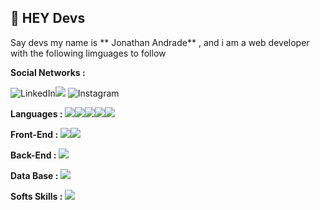 ## 👋  HEY Devs

 
 Say devs my name is ** Jonathan Andrade** , and i am a web developer with the following limguages ​​to follow
 
 **Social Networks :** 

![LinkedIn](https://img.shields.io/badge/LinkedIn-0077B5?style=for-the-badge&logo=linkedin&logoColor=white)![](https://www.linkedin.com/in/jonathan-andrade-5bb017b1/) ![Instagram](https://img.shields.io/badge/Instagram-E4405F?style=for-the-badge&logo=instagram&logoColor=white)


 **Languages :** 
![](https://img.shields.io/badge/CSS3-1572B6?style=for-the-badge&logo=css3&logoColor=white)![](https://img.shields.io/badge/HTML5-E34F26?style=for-the-badge&logo=html5&logoColor=white)![](https://img.shields.io/badge/JavaScript-F7DF1E?style=for-the-badge&logo=javascript&logoColor=black)![](https://img.shields.io/badge/Bootstrap-563D7C?style=for-the-badge&logo=bootstrap&logoColor=white)![](https://img.shields.io/badge/jQuery-0769AD?style=for-the-badge&logo=jquery&logoColor=white)


**Front-End :**
![](https://img.shields.io/badge/Angular-DD0031?style=for-the-badge&logo=angular&logoColor=white)![](https://img.shields.io/badge/React_Native-20232A?style=for-the-badge&logo=react&logoColor=61DAFB)


**Back-End :**
![](https://img.shields.io/badge/PHP-777BB4?style=for-the-badge&logo=php&logoColor=white)


**Data Base :** 
![](https://img.shields.io/badge/MySQL-00000F?style=for-the-badge&logo=mysql&logoColor=white)


**Softs Skills :**
![](https://img.shields.io/badge/Git-F05032?style=for-the-badge&logo=git&logoColor=white)
